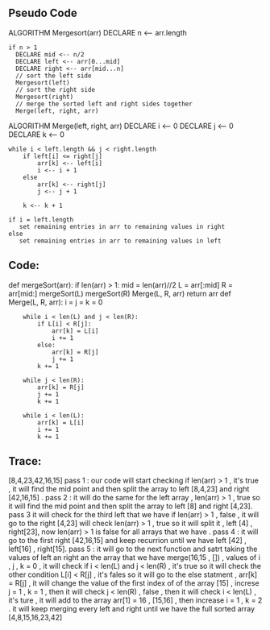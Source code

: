 ## Pseudo Code

ALGORITHM Mergesort(arr)
DECLARE n <-- arr.length

    if n > 1
      DECLARE mid <-- n/2
      DECLARE left <-- arr[0...mid]
      DECLARE right <-- arr[mid...n]
      // sort the left side
      Mergesort(left)
      // sort the right side
      Mergesort(right)
      // merge the sorted left and right sides together
      Merge(left, right, arr)

ALGORITHM Merge(left, right, arr)
DECLARE i <-- 0
DECLARE j <-- 0
DECLARE k <-- 0

    while i < left.length && j < right.length
        if left[i] <= right[j]
            arr[k] <-- left[i]
            i <-- i + 1
        else
            arr[k] <-- right[j]
            j <-- j + 1

        k <-- k + 1

    if i = left.length
       set remaining entries in arr to remaining values in right
    else
       set remaining entries in arr to remaining values in left

## Code:

def mergeSort(arr):
if len(arr) > 1:
mid = len(arr)//2
L = arr[:mid]
R = arr[mid:]
mergeSort(L)
mergeSort(R)
Merge(L, R, arr)
return arr
def Merge(L, R, arr):
i = j = k = 0

        while i < len(L) and j < len(R):
            if L[i] < R[j]:
                arr[k] = L[i]
                i += 1
            else:
                arr[k] = R[j]
                j += 1
            k += 1

        while j < len(R):
            arr[k] = R[j]
            j += 1
            k += 1

        while i < len(L):
            arr[k] = L[i]
            i += 1
            k += 1

## Trace:

[8,4,23,42,16,15]
pass 1 :
our code will start checking if len(arr) > 1 , it's true , it will find the mid point and then split the array to left [8,4,23] and
right [42,16,15] .
pass 2 :
it will do the same for the left array , len(arr) > 1 , true so it will find the mid point and then split the array to left [8] and right [4,23].
pass 3 it will check for the third left that we have if len(arr) > 1 , false , it will go to the right [4,23] will check len(arr) > 1 , true so it will split it , left [4] , right[23], now len(arr) > 1 is false for all arrays that we have .
pass 4 :
it will go to the first right [42,16,15] and keep recurrion until we have left [42] , left[16] , right[15].
pass 5 :
it will go to the next function and satrt taking the values of left an right an the array that we have merge(16,15 , []) , values of i , j , k = 0 , it will check if i < len(L) and j < len(R) , it's true so it will check the other condition L[i] < R[j] , it's fales so it will go to the else statment , arr[k] = R[j] , it will change the value of the first index of of the array [15] , increse j = 1 , k = 1 , then it will check
j < len(R) , false , then it will check i < len(L) , it's ture , it will add to the array arr[1] = 16 , [15,16] , then increase i = 1 , k = 2 .
it will keep merging every left and right until we have the full sorted array [4,8,15,16,23,42]
